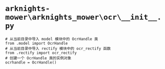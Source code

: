 # `arknights-mower\arknights_mower\ocr\__init__.py`

```
# 从当前目录中导入 model 模块中的 OcrHandle 类
from .model import OcrHandle
# 从当前目录中导入 rectify 模块中的 ocr_rectify 函数
from .rectify import ocr_rectify
# 创建一个 OcrHandle 类的实例对象
ocrhandle = OcrHandle()
```